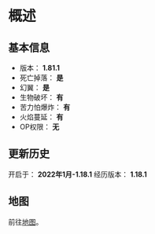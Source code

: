# 概述

## 基本信息

+ 版本： **1.81.1**
+ 死亡掉落： **是**
+ 幻翼： **是**
+ 生物破坏： **有**
+ 苦力怕爆炸： **有**
+ 火焰蔓延： **有**
+ OP权限： **无**

## 更新历史

开启于： **2022年1月-1.18.1**
经历版本： **1.18.1**

## 地图

前往[地图](./map)。